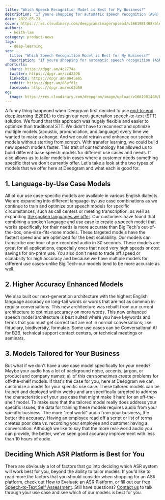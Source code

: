 ```yaml
---
title: "Which Speech Recognition Model is Best for My Business?"
description: "If youre shopping for automatic speech recognition (ASR), you have options. Learn some of the features that make Deepgram the best choice."
date: 2022-05-23
cover: https://res.cloudinary.com/deepgram/image/upload/v1661981408/blog/best-speech-recognition-model-business/which-speech-model-best-for-biz-thumb-554x220%402x.png
authors:
  - keith-lam
category: product-news
tags:
  - deep-learning
seo:
  title: "Which Speech Recognition Model is Best for My Business?"
  description: "If youre shopping for automatic speech recognition (ASR), you have options. Learn some of the features that make Deepgram the best choice."
shorturls:
  share: https://dpgr.am/4c2774a
  twitter: https://dpgr.am/ccd2306
  linkedin: https://dpgr.am/a945e65
  reddit: https://dpgr.am/83efd1c
  facebook: https://dpgr.am/ecd2b58
og:
  image: https://res.cloudinary.com/deepgram/image/upload/v1661981408/blog/best-speech-recognition-model-business/which-speech-model-best-for-biz-thumb-554x220%402x.png
---
```


A funny thing happened when Deepgram first decided to use [end-to-end deep learning](https://blog.deepgram.com/deep-learning-speech-recognition/) (E2EDL) to design our next-generation speech-to-text (STT) solution. We found that this approach was hugely flexible and easier to optimize than traditional STT. We didn't have to reconnect and optimize multiple models (acoustic, pronunciation, and language) every time we wanted to make a change. And we could retrain and enhance our speech models without starting from scratch. With transfer learning, we could build new speech models faster. This trait of our technology has allowed us to build different base speech models for different use cases and needs. It also allows us to tailor models in cases where a customer needs something specific that we don't currently offer. Let's take a look at the two types of models that we offer here at Deepgram and what each is good for.

## 1\. Language-by-Use Case Models

All of our use case-specific models are available in various English dialects. We are expanding into different language-by-use case combinations as we continue to train and optimize our speech models for specific circumstances, such as call centers or meeting transcription, as well as expanding [the spoken languages we offer](https://deepgram.com/product/languages/). Our customers have found that combining a spoken language and use case to create a speech model that works specifically for their needs is more accurate than Big Tech's out-of-the-box, one-size-fits-none models. These targeted models have the fastest speed and are optimized for the best scalability. Our models can transcribe one hour of pre-recorded audio in 30 seconds. These models are great for all applications, especially ones that need very high speeds or cost savings for on-prem use. You also don't need to trade off speed or scalability for high accuracy and because we have multiple models for different use cases-unlike Big Tech-our models tend to be more accurate as well.





## 2\. Higher Accuracy Enhanced Models

We also built our next-generation architecture with the highest English language accuracy on long-tail words or words that are not as common in regular conversations. This new architecture was rebuilt from our current architecture to optimize accuracy on more words.  This new enhanced speech model architecture is best suited where you have keywords and terms that you must get correct but are not in normal conversations; like fiduciary, biodiversity, formulae. Some use cases can be Conversational AI for B2B, technical support contact centers, or technical meetings or seminars.

## 3\. Models Tailored for Your Business

But what if we don't have a use case model specifically for your needs? Maybe your audio has a lot of background noise, accents, jargon, or product and company names; all of this can sometimes create problems for off-the-shelf models. If that's the case for you, here at Deepgram we can customize a model for your specific use case. These tailored models can be trained and deployed within weeks and are specifically targeted to address the characteristics of your use case that might make it hard for an off-the-shelf model. To make sure that the tailored model really does address your specific issues, the data for training these models requires audio from your specific business. The more "real world" audio from your business, the better the accuracy. Having an employee read off a script or list of terms creates poor data vs. recording your employee and customer having a conversation. Although we like to say that the more real-world audio you can provide, the better, we've seen good accuracy improvement with less than 10 hours of audio.

## Deciding Which ASR Platform is Best for You

There are obviously a lot of factors that go into deciding which ASR system will work best for you, beyond the ability to tailor models. If you'd like to read more the factors that you should consider when shopping for an ASR platform, check out [How to Evaluate an ASR Platform](https://offers.deepgram.com/how-to-evaluate-deep-learning-asr-platform-solution-brief), or fill out our free [Speech-to-Text Self Assessment](https://deepgram.typeform.com/to/d3zTk2eI). Still have questions? [Contact us](https://deepgram.com/contact-us) to talk through your use case and see which of our models is best for you.
